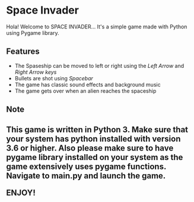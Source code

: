 <h1>Space Invader</h1>

Hola! Welcome to SPACE INVADER...
It's a simple game made with Python using Pygame library.


<h2>Features</h2>

* The Spaseship can be moved to left or right using the _Left Arrow_ and _Right Arrow keys_
* Bullets are shot using _Spacebar_
* The game has classic sound effects and background music
* The game gets over when an alien reaches the spaceship


<h2>Note<h2>

This game is written in Python 3. Make sure that your system has python installed with version 3.6 or higher. 
Also please make sure to have pygame library installed on your system as the game extensively uses pygame functions.
Navigate to main.py and launch the game.

ENJOY!
